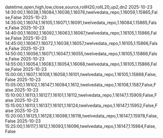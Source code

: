 datetime,open,high,low,close,source,rollH20,rollL20,up2,dn2
2025-10-23 14:30:00,1.16038,1.16084,1.16036,1.16076,twelvedata_repo,1.16059,1.15865,False,False
2025-10-23 14:35:00,1.16074,1.16105,1.16071,1.16091,twelvedata_repo,1.16084,1.15865,False,False
2025-10-23 14:40:00,1.16092,1.16092,1.16063,1.16067,twelvedata_repo,1.16105,1.15866,False,False
2025-10-23 14:45:00,1.16067,1.16072,1.16038,1.16057,twelvedata_repo,1.16105,1.15866,False,False
2025-10-23 14:50:00,1.16056,1.16071,1.16047,1.16055,twelvedata_repo,1.16105,1.15866,False,False
2025-10-23 14:55:00,1.16054,1.16083,1.16054,1.16068,twelvedata_repo,1.16105,1.15866,False,False
2025-10-23 15:00:00,1.1607,1.16108,1.16058,1.16101,twelvedata_repo,1.16105,1.15868,False,False
2025-10-23 15:05:00,1.16102,1.16147,1.16094,1.1612,twelvedata_repo,1.16108,1.1587,False,False
2025-10-23 15:10:00,1.16113,1.16127,1.16101,1.16112,twelvedata_repo,1.16147,1.15909,False,False
2025-10-23 15:15:00,1.16113,1.16137,1.16101,1.16124,twelvedata_repo,1.16147,1.15952,False,False
2025-10-23 15:20:00,1.16125,1.16128,1.16098,1.16118,twelvedata_repo,1.16147,1.15978,False,False
2025-10-23 15:25:00,1.16117,1.1612,1.16093,1.16096,twelvedata_repo,1.16147,1.15984,False,False
